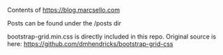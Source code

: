 Contents of https://blog.marcsello.com

Posts can be found under the /posts dir

bootstrap-grid.min.css is directly included in this repo.
Original source is here: https://github.com/dmhendricks/bootstrap-grid-css
